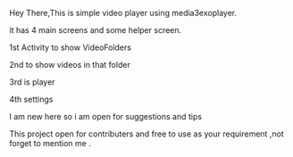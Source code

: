 Hey There,This is simple video player using media3exoplayer.

it has 4 main screens and some helper screen.

1st Activity to show VideoFolders

2nd to show videos in that folder

3rd is player

4th settings

I am new here so i am open for suggestions and tips

This project open for contributers and free to use as your requirement ,not forget to mention me .
